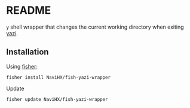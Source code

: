 # README

`y` shell wrapper that changes the current working directory when exiting [yazi](https://github.com/sxyazi/yazi).

## Installation

Using [fisher](https://github.com/jorgebucaran/fisher):

```console
fisher install NaviHX/fish-yazi-wrapper
```

Update

```console
fisher update NaviHX/fish-yazi-wrapper
```
